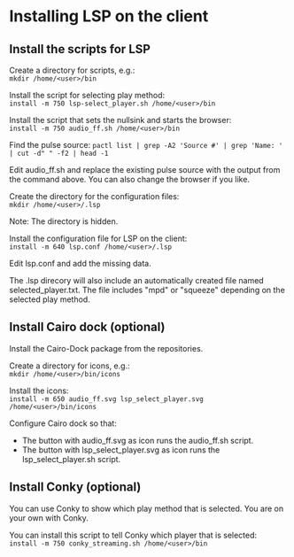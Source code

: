 # Installing LSP on the client
## Install the scripts for LSP
Create a directory for scripts, e.g.:<br/>
```mkdir /home/<user>/bin```

Install the script for selecting play method:<br/>
```install -m 750 lsp-select_player.sh /home/<user>/bin```

Install the script that sets the nullsink and starts the browser:<br/>
```install -m 750 audio_ff.sh /home/<user>/bin```

Find the pulse source:
```pactl list | grep -A2 'Source #' | grep 'Name: ' | cut -d" " -f2 | head -1```

Edit audio_ff.sh and replace the existing pulse source with the output from the command above. You can also change the browser if you like.

Create the directory for the configuration files:<br/>
```mkdir /home/<user>/.lsp```

Note: The directory is hidden.

Install the configuration file for LSP on the client:<br/>
```install -m 640 lsp.conf /home/<user>/.lsp```

Edit lsp.conf and add the missing data.

The .lsp direcory will also include an automatically created file named selected_player.txt. The file includes "mpd" or "squeeze" depending on the selected play method.

## Install Cairo dock (optional)
Install the Cairo-Dock package from the repositories.

Create a directory for icons, e.g.:<br/>
```mkdir /home/<user>/bin/icons```

Install the icons:<br/>
```install -m 650 audio_ff.svg lsp_select_player.svg /home/<user>/bin/icons```

Configure Cairo dock so that:
* The button with audio_ff.svg as icon runs the audio_ff.sh script.
* The button with lsp_select_player.svg as icon runs the lsp_select_player.sh script.

## Install Conky (optional)
You can use Conky to show which play method that is selected. You are on your own with Conky.

You can install this script to tell Conky which player that is selected:<br/>
```install -m 750 conky_streaming.sh /home/<user>/bin```
